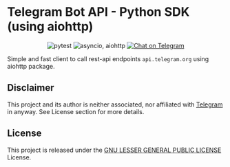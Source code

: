 # Telegram Bot API - Python SDK (using aiohttp)

<p align="center">
<img src="https://img.shields.io/badge/tests-pytest-orange" alt="pytest"/>
<img src="https://img.shields.io/badge/async-asyncio,aiohttp-green" alt="asyncio, aiohttp"/>
<a href="https://t.me/herr_horror"><img src="https://img.shields.io/badge/Chat-on%20Telegram-2CA5E0.svg?logo=telegram&style=for-the-badge" alt="Chat on Telegram"/></a>

</p>


Simple and fast client to call rest-api endpoints `api.telegram.org` using aiohttp package.  

## Disclaimer

This project and its author is neither associated, nor affiliated with [Telegram](https://telegram.org/) in anyway.
See License section for more details.



## License

This project is released under the [GNU LESSER GENERAL PUBLIC LICENSE][link-license] License.

[link-author]: https://github.com/DmitriyKalekin
[link-repo]: https://github.com/DmitriyKalekin/telegram-bot-api
[link-issues]: https://github.com/DmitriyKalekin/telegram-bot-api/issues
[link-contributors]: https://github.com/DmitriyKalekin/telegram-bot-api/contributors
[link-docs]: https://telegram-bot-api.readme.io/docs
[link-license]: https://github.com/DmitriyKalekin/telegram-bot-api/blob/main/LICENSE
[link-jetbrains]: https://www.jetbrains.com/?from=telegram-bot-sdk
[link-telegram-bot-api]: https://core.telegram.org/bots
[link-awesome-telegram-bots]: https://github.com/telegram-bot-sdk/awesome-telegram-bots
